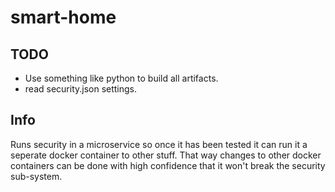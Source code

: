# smart-home

## TODO
- Use something like python to build all artifacts.
- read security.json settings.

## Info
Runs security in a microservice so once it has been tested it can run it a seperate docker container to other stuff. That way changes to other docker containers can be done with high confidence that it won't break the security sub-system.

